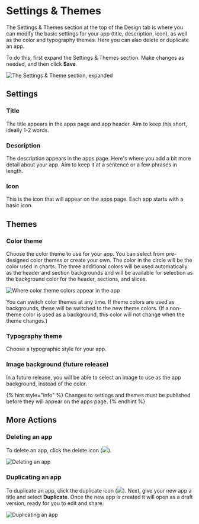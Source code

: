 # Settings & Themes

The Settings & Themes section at the top of the Design tab is where you can modify the basic settings for your app (title, description, icon), as well as the color and typography themes. Here you can also delete or duplicate an app.&#x20;

To do this, first expand the Settings & Themes section. Make changes as needed, and then click **Save**.&#x20;

![The Settings & Theme section, expanded](<../../.gitbook/assets/image (330).png>)

## Settings

### Title

The title appears in the apps page and app header. Aim to keep this short, ideally 1-2 words.

### Description

The description appears in the apps page. Here's where you add a bit more detail about your app. Aim to keep it at a sentence or a few phrases in length.

### Icon

This is the icon that will appear on the apps page. Each app starts with a basic icon.

## Themes

### Color theme

Choose the color theme to use for your app. You can select from pre-designed color themes or create your own. The color in the circle will be the color used in charts. The three additional colors will be used automatically as the header and section backgrounds and will be available for selection as the background color for the header, sections, and slices.&#x20;

![Where color theme colors appear in the app](<../../.gitbook/assets/image (324).png>)

You can switch color themes at any time. If theme colors are used as backgrounds, these will be switched to the new theme colors. (If a non-theme color is used as a background, this color will not change when the theme changes.)

### Typography theme

Choose a typographic style for your app.

### Image background (future release)

In a future release, you will be able to select an image to use as the app background, instead of the color.

{% hint style="info" %}
Changes to settings and themes must be published before they will appear on the apps page.
{% endhint %}

## More Actions

### Deleting an app

To delete an app, click the delete icon (![](<../../.gitbook/assets/trash-alt-regular (1).svg>)).

![Deleting an app](<../../.gitbook/assets/image (337).png>)

### Duplicating an app

To duplicate an app, click the duplicate icon (![](../../.gitbook/assets/clone-regular.svg)). Next, give your new app a title and select **Duplicate**. Once the new app is created it will open as a draft version, ready for you to edit and share.

![Duplicating an app](<../../.gitbook/assets/image (316).png>)
